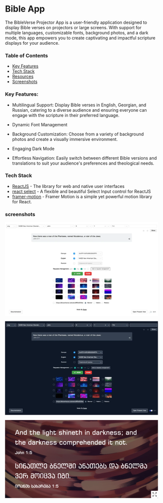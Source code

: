 # Bible App

The BibleVerse Projector App is a user-friendly application designed to display Bible verses on projectors or large screens. With support for multiple languages, customizable fonts, background photos, and a dark mode, this app empowers you to create captivating and impactful scripture displays for your audience.

### Table of Contents

- [Key Features](#Key-Features)
- [Tech Stack](#tech-stack)
- [Resources](#resources)
- [Screenshots](#screenshots)

### Key Features:

- Multilingual Support: Display Bible verses in English, Georgian, and Russian, catering to a diverse audience and ensuring everyone can engage with the scripture in their preferred language.

- Dynamic Font Management

- Background Customization: Choose from a variety of background photos and create a visually immersive environment.

- Engaging Dark Mode

- Effortless Navigation: Easily switch between different Bible versions and translations to suit your audience's preferences and theological needs.

### Tech Stack

- [ReactJS](https://react.dev/) - The library for web and native user interfaces
- [react select](https://react-select.com/home) - A flexible and beautiful Select Input control for ReactJS
- [framer-motion](https://www.framer.com/motion/) - Framer Motion is a simple yet powerful motion library for React.

### screenshots

![App Screenshot](/public/images/bibleLight.webp)

![App Screenshot](/public/images/bibleDark.webp)

![App Screenshot](/public/images/show.jpg)
